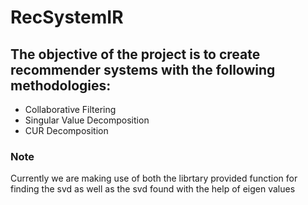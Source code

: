 # RecSystemIR
## The objective of the project is to create recommender systems with the following methodologies:
<ul>
  <li>Collaborative Filtering</li>
  <li>Singular Value Decomposition</li>
  <li>CUR Decomposition</li>
 </ul>
 <h3>Note</h3>
 <p> Currently we are making use of both the librtary provided function for finding the svd as well as the svd found with the help of eigen values</p>
 
